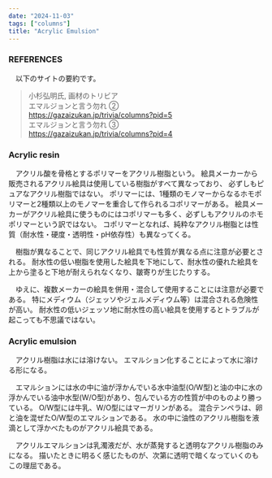 ```yaml
---
date: "2024-11-03"
tags: ["columns"]
title: "Acrylic Emulsion"
---
```


### REFERENCES
　以下のサイトの要約です。

> 小杉弘明氏, 画材のトリビア \
> エマルジョンと言う勿れ ② \
> https://gazaizukan.jp/trivia/columns?pid=5 \
> エマルジョンと言う勿れ ③ \
> https://gazaizukan.jp/trivia/columns?pid=4


### Acrylic resin
　アクリル酸を骨格とするポリマーをアクリル樹脂という。
絵具メーカーから販売されるアクリル絵具は使用している樹脂がすべて異なっており、
必ずしもピュアなアクリル樹脂ではない。
ポリマーには、1種類のモノマーからなるホモポリマーと2種類以上のモノマーを重合して作られるコポリマーがある。
絵具メーカーがアクリル絵具に使うものにはコポリマーも多く、必ずしもアクリルのホモポリマーという訳ではない。
コポリマーとなれば、純粋なアクリル樹脂とは性質（耐水性・硬度・透明性・pH依存性）も異なってくる。

　樹脂が異なることで、同じアクリル絵具でも性質が異なる点に注意が必要とされる。
耐水性の低い樹脂を使用した絵具を下地にして、耐水性の優れた絵具を上から塗ると下地が耐えられなくなり、皺寄りが生じたりする。

　ゆえに、複数メーカーの絵具を併用・混合して使用することには注意が必要である。
特にメディウム（ジェッソやジェルメディウム等）は混合される危険性が高い。
耐水性の低いジェッソ地に耐水性の高い絵具を使用するとトラブルが起こっても不思議ではない。

### Acrylic emulsion
　アクリル樹脂は水には溶けない。
エマルション化することによって水に溶ける形になる。

　エマルションには水の中に油が浮かんでいる水中油型(O/W型)と油の中に水の浮かんでいる油中水型(W/O型)があり、包んでいる方の性質が中のものより勝っている。
O/W型には牛乳、W/O型にはマーガリンがある。
混合テンペラは、卵と油を混ぜたO/W型のエマルションである。
水の中に油性のアクリル樹脂を液滴として浮かべたものがアクリル絵具である。

　アクリルエマルションは乳濁液だが、水が蒸発すると透明なアクリル樹脂のみになる。
描いたときに明るく感じたものが、次第に透明で暗くなっていくのもこの理屈である。
